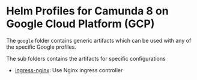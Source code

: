 # Helm Profiles for Camunda 8 on Google Cloud Platform (GCP)

The `google` folder contains generic artifacts which can be used with any of the specific Google profiles.

The sub folders contains the artifacts for specific configurations 
- [ingress-nginx](ingress-nginx): Use Nginx ingress controller